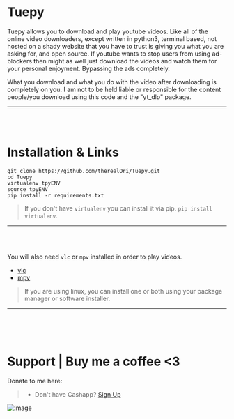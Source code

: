 # Tuepy
Tuepy allows you to download and play youtube videos. Like all of the online video downloaders, except written in python3, terminal based, not hosted on a shady website that you have to trust is giving you what you are asking for, and open source. If youtube wants to stop users from using ad-blockers then might as well just download the videos and watch them for your personal enjoyment. Bypassing the ads completely.

What you download and what you do with the video after downloading is completely on you. I am not to be held liable or responsible for the content people/you download using this code and the "yt_dlp" package.
__ __

<br>
<br>

# Installation & Links
```
git clone https://github.com/therealOri/Tuepy.git
cd Tuepy
virtualenv tpyENV
source tpyENV
pip install -r requirements.txt
```
> If you don't have `virtualenv` you can install it via pip. `pip install virtualenv`.
__ __

<br>
<br>

You will also need `vlc` or `mpv` installed in order to play videos.
- [vlc](https://www.videolan.org/vlc/)
- [mpv](https://mpv.io/)
> If you are using linux, you can install one or both using your package manager or software installer.
__ __


<br />
<br />
<br />


# Support  |  Buy me a coffee <3
Donate to me here:
> - Don't have Cashapp? [Sign Up](https://cash.app/app/TKWGCRT)

![image](https://user-images.githubusercontent.com/45724082/158000721-33c00c3e-68bb-4ee3-a2ae-aefa549cfb33.png)


